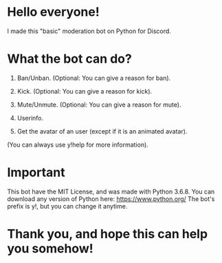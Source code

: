 # Hello everyone!

I made this "basic" moderation bot on Python for Discord.

# What the bot can do?

1. Ban/Unban. (Optional: You can give a reason for ban).

2. Kick. (Optional: You can give a reason for kick).

3. Mute/Unmute. (Optional: You can give a reason for mute).

4. Userinfo.

5. Get the avatar of an user (except if it is an animated avatar).

(You can always use y!help for more information).

# Important

This bot have the MIT License, and was made with Python 3.6.8. You can download any version of Python here: https://www.python.org/
The bot's prefix is y!, but you can change it anytime.

# Thank you, and hope this can help you somehow!
